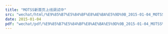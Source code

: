 ```yaml
---
title: "MOTSS新首页上线调试中"
src: "wechat/html/%E9%85%B7%E5%84%BF%E8%AE%BA%E5%9D%9B_2015-01-04_MOTSS%E6%96%B0%E9%A6%96%E9%A1%B5%E4%B8%8A%E7%BA%BF%E8%B0%83%E8%AF%95%E4%B8%AD.html"
date: 2015-01-04
pdf: "wechat/pdf/%E9%85%B7%E5%84%BF%E8%AE%BA%E5%9D%9B_2015-01-04_MOTSS%E6%96%B0%E9%A6%96%E9%A1%B5%E4%B8%8A%E7%BA%BF%E8%B0%83%E8%AF%95%E4%B8%AD.pdf"
---
```

